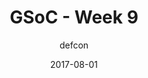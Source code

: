 ---
title: "GSoC - Week 9"
layout: post
date: 2017-08-01
mediumURL : https://medium.com/@DefCon_007/gsoc-week-9-ae34e40a6a20
<!-- image: /assets/images/markdown.jpg -->
headerImage: false
tag:
- GSoC
- OpenMRS
category: blog
author: defcon
---